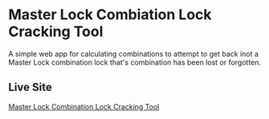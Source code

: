 # Master Lock Combiation Lock Cracking Tool

A simple web app for calculating combinations to attempt to get back inot a Master Lock combination lock that's combination has been lost or forgotten.

## Live Site

[Master Lock Combination Lock Cracking Tool](https://jdpasternak.github.io/master-lock-cracking-tool/)
